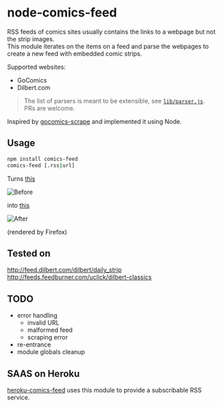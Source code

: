 # node-comics-feed

RSS feeds of comics sites usually contains the links to a webpage but not the strip images.  
This module iterates on the items on a feed and parse the webpages to create a new feed with embedded comic strips.

Supported websites:
* GoComics
* Dilbert.com

> The list of parsers is meant to be extensible, see [`lib/parser.js`](lib/parsers.js).  
> PRs are welcome.

Inspired by [gocomics-scrape](https://github.com/mihaip/gocomics-scrape) and implemented it using Node.

## Usage

```bash
npm install comics-feed
comics-feed [.rss|url]
```

Turns [this](http://feed.dilbert.com/dilbert/daily_strip)

![Before](https://raw.github.com/leesei/node-comics-feed/master/screenshots/dilbert-before.png)

into [this](http://leesei-comics-feed.herokuapp.com/embed/http%3A%2F%2Ffeed.dilbert.com%2Fdilbert%2Fdaily_strip)

![After](https://raw.github.com/leesei/node-comics-feed/master/screenshots/dilbert-after.png)

(rendered by Firefox)

## Tested on

http://feed.dilbert.com/dilbert/daily_strip  
http://feeds.feedburner.com/uclick/dilbert-classics

## TODO

- error handling
  - invalid URL
  - malformed feed
  - scraping error
- re-entrance
- module globals cleanup

## SAAS on Heroku

[heroku-comics-feed](https://github.com/leesei/heroku-comics-feed) uses this module to provide a subscribable RSS service.
